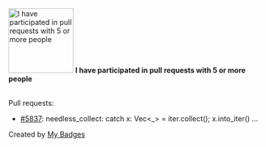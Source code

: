 <img src="https://github.com/my-badges/my-badges/blob/master/src/all-badges/pr-collaboration/pr-collaboration-5.png?raw=true" alt="I have participated in pull requests with 5 or more people" title="I have participated in pull requests with 5 or more people" width="128">
<strong>I have participated in pull requests with 5 or more people</strong>
<br><br>

Pull requests:

- <a href="https://github.com/rust-lang/rust-clippy/pull/5837">#5837</a>: needless_collect: catch x: Vec<_> = iter.collect(); x.into_iter() ...


Created by <a href="https://github.com/my-badges/my-badges">My Badges</a>